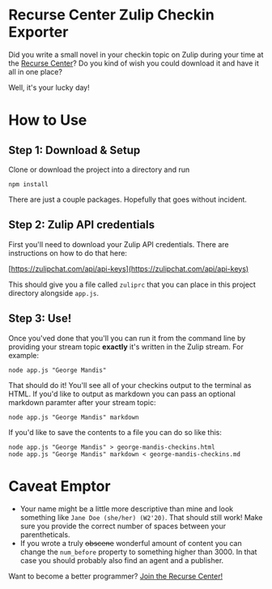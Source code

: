 Recurse Center Zulip Checkin Exporter
==

Did you write a small novel in your checkin topic on Zulip during your time at the [Recurse Center](https://www.recurse.com/scout/click?t=151b3c977197fc57d3ab8ce968bce35e)? Do you kind of wish you could download it and have it all in one place?

Well, it's your lucky day! 

# How to Use

## Step 1: Download & Setup

Clone or download the project into a directory and run

```
npm install
```

There are just a couple packages. Hopefully that goes without incident.

## Step 2: Zulip API credentials

First you'll need to download your Zulip API credentials. There are instructions on how to do that here:

[https://zulipchat.com/api/api-keys](https://zulipchat.com/api/api-keys)

This should give you a file called `zuliprc` that you can place in this project directory alongside `app.js`.

## Step 3: Use!

Once you'ved done that you'll you can run it from the command line by providing your stream topic **exactly** it's written in the Zulip stream. For example:

```
node app.js "George Mandis"
```

That should do it! You'll see all of your checkins output to the terminal as HTML. If you'd like to output as markdown you can pass an optional markdown paramter after your stream topic:

```
node app.js "George Mandis" markdown
```

If you'd like to save the contents to a file you can do so like this:

```
node app.js "George Mandis" > george-mandis-checkins.html
node app.js "George Mandis" markdown < george-mandis-checkins.md
```


# Caveat Emptor

- Your name might be a little more descriptive than mine and look something like `Jane Doe (she/her) (W2'20)`. That should still work! Make sure you provide the correct number of spaces between your parentheticals. 
- If you wrote a truly <s>obscene</s> wonderful amount of content you can change the `num_before` property to something higher than 3000. In that case you should probably also find an agent and a publisher.

Want to become a better programmer? [Join the Recurse Center!](https://www.recurse.com/scout/click?t=151b3c977197fc57d3ab8ce968bce35e)
